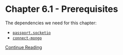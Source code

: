 # Chapter 6.1 - Prerequisites

The dependencies we need for this chapter:

- [`passport.socketio`](https://www.npmjs.com/package/passport.socketio)
- [`connect-mongo`](https://www.npmjs.com/package/connect-mongo)

[Continue Reading](../Chapter%206.2%20-%20Getting%20Started)
